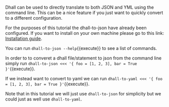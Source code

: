 Dhall can be used to directly translate to both JSON and YML using the command line. This can be a nice feature if you just want to quickly convert to a different configuration.

For the purposes of this tutorial the dhall-to-json have already been configured. If you want to install on your own machine please go to this link: [Installation guide](https://docs.dhall-lang.org/tutorials/Getting-started_Generate-JSON-or-YAML.html#installation).

You can run `dhall-to-json --help`{{execute}} to see a list of commands.

In order to to converet a dhall file/statement to json from the command line simply run  `dhall-to-json <<< '{ foo = [1, 2, 3], bar = True }'`{{execute}}.

If we instead want to convert to yaml we can run `dhall-to-yaml <<< '{ foo = [1, 2, 3], bar = True }'`{{execute}}. 

Note that in this tutorial we will just use `dhall-to-json` for simplicity but we could just as well use `dhall-to-yaml`.

